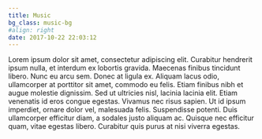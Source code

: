 ```yaml
---
title: Music
bg_class: music-bg
#align: right
date: 2017-10-22 22:03:12
---
```

Lorem ipsum dolor sit amet, consectetur adipiscing elit. Curabitur hendrerit ipsum nulla, et interdum ex lobortis gravida. Maecenas finibus tincidunt libero. Nunc eu arcu sem. Donec at ligula ex. Aliquam lacus odio, ullamcorper at porttitor sit amet, commodo eu felis. Etiam finibus nibh et augue molestie dignissim. Sed ut ultricies nisl, lacinia lacinia elit. Etiam venenatis id eros congue egestas. Vivamus nec risus sapien. Ut id ipsum imperdiet, ornare dolor vel, malesuada felis. Suspendisse potenti. Duis ullamcorper efficitur diam, a sodales justo aliquam ac. Quisque nec efficitur quam, vitae egestas libero. Curabitur quis purus at nisi viverra egestas.
